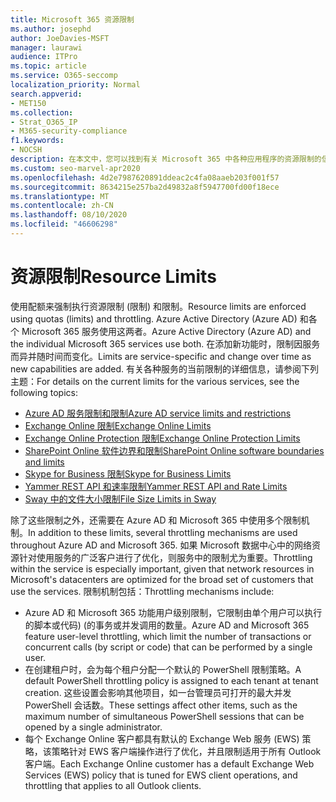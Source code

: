 ```yaml
---
title: Microsoft 365 资源限制
ms.author: josephd
author: JoeDavies-MSFT
manager: laurawi
audience: ITPro
ms.topic: article
ms.service: O365-seccomp
localization_priority: Normal
search.appverid:
- MET150
ms.collection:
- Strat_O365_IP
- M365-security-compliance
f1.keywords:
- NOCSH
description: 在本文中，您可以找到有关 Microsoft 365 中各种应用程序的资源限制的信息。
ms.custom: seo-marvel-apr2020
ms.openlocfilehash: 4d2e7987620891ddeac2c4fa08aaeb203f001f57
ms.sourcegitcommit: 8634215e257ba2d49832a8f5947700fd00f18ece
ms.translationtype: MT
ms.contentlocale: zh-CN
ms.lasthandoff: 08/10/2020
ms.locfileid: "46606298"
---
```

# <a name="resource-limits"></a><span data-ttu-id="4b950-103">资源限制</span><span class="sxs-lookup"><span data-stu-id="4b950-103">Resource Limits</span></span>

<span data-ttu-id="4b950-104">使用配额来强制执行资源限制 (限制) 和限制。</span><span class="sxs-lookup"><span data-stu-id="4b950-104">Resource limits are enforced using quotas (limits) and throttling.</span></span> <span data-ttu-id="4b950-105">Azure Active Directory (Azure AD) 和各个 Microsoft 365 服务使用这两者。</span><span class="sxs-lookup"><span data-stu-id="4b950-105">Azure Active Directory (Azure AD) and the individual Microsoft 365 services use both.</span></span> <span data-ttu-id="4b950-106">在添加新功能时，限制因服务而异并随时间而变化。</span><span class="sxs-lookup"><span data-stu-id="4b950-106">Limits are service-specific and change over time as new capabilities are added.</span></span> <span data-ttu-id="4b950-107">有关各种服务的当前限制的详细信息，请参阅下列主题：</span><span class="sxs-lookup"><span data-stu-id="4b950-107">For details on the current limits for the various services, see the following topics:</span></span>

- [<span data-ttu-id="4b950-108">Azure AD 服务限制和限制</span><span class="sxs-lookup"><span data-stu-id="4b950-108">Azure AD service limits and restrictions</span></span>](https://docs.microsoft.com/azure/azure-resource-manager/management/azure-subscription-service-limits)
- [<span data-ttu-id="4b950-109">Exchange Online 限制</span><span class="sxs-lookup"><span data-stu-id="4b950-109">Exchange Online Limits</span></span>](https://technet.microsoft.com/library/exchange-online-limits.aspx)
- [<span data-ttu-id="4b950-110">Exchange Online Protection 限制</span><span class="sxs-lookup"><span data-stu-id="4b950-110">Exchange Online Protection Limits</span></span>](https://technet.microsoft.com/library/exchange-online-protection-limits.aspx)
- [<span data-ttu-id="4b950-111">SharePoint Online 软件边界和限制</span><span class="sxs-lookup"><span data-stu-id="4b950-111">SharePoint Online software boundaries and limits</span></span>](https://support.office.com/article/SharePoint-Online-software-boundaries-and-limits-8F34FF47-B749-408B-ABC0-B605E1F6D498)
- [<span data-ttu-id="4b950-112">Skype for Business 限制</span><span class="sxs-lookup"><span data-stu-id="4b950-112">Skype for Business Limits</span></span>](https://technet.microsoft.com/library/skype-for-business-online-limits.aspx)
- [<span data-ttu-id="4b950-113">Yammer REST API 和速率限制</span><span class="sxs-lookup"><span data-stu-id="4b950-113">Yammer REST API and Rate Limits</span></span>](https://developer.yammer.com/docs/rest-api-rate-limits)
- [<span data-ttu-id="4b950-114">Sway 中的文件大小限制</span><span class="sxs-lookup"><span data-stu-id="4b950-114">File Size Limits in Sway</span></span>](https://support.office.com/article/File-size-limits-in-Sway-4db21bc6-b42b-499f-9272-66e089db109f)

<span data-ttu-id="4b950-115">除了这些限制之外，还需要在 Azure AD 和 Microsoft 365 中使用多个限制机制。</span><span class="sxs-lookup"><span data-stu-id="4b950-115">In addition to these limits, several throttling mechanisms are used throughout Azure AD and Microsoft 365.</span></span> <span data-ttu-id="4b950-116">如果 Microsoft 数据中心中的网络资源针对使用服务的广泛客户进行了优化，则服务中的限制尤为重要。</span><span class="sxs-lookup"><span data-stu-id="4b950-116">Throttling within the service is especially important, given that network resources in Microsoft's datacenters are optimized for the broad set of customers that use the services.</span></span> <span data-ttu-id="4b950-117">限制机制包括：</span><span class="sxs-lookup"><span data-stu-id="4b950-117">Throttling mechanisms include:</span></span>

- <span data-ttu-id="4b950-118">Azure AD 和 Microsoft 365 功能用户级别限制，它限制由单个用户可以执行的脚本或代码)  (的事务或并发调用的数量。</span><span class="sxs-lookup"><span data-stu-id="4b950-118">Azure AD and Microsoft 365 feature user-level throttling, which limit the number of transactions or concurrent calls (by script or code) that can be performed by a single user.</span></span>
- <span data-ttu-id="4b950-119">在创建租户时，会为每个租户分配一个默认的 PowerShell 限制策略。</span><span class="sxs-lookup"><span data-stu-id="4b950-119">A default PowerShell throttling policy is assigned to each tenant at tenant creation.</span></span> <span data-ttu-id="4b950-120">这些设置会影响其他项目，如一台管理员可打开的最大并发 PowerShell 会话数。</span><span class="sxs-lookup"><span data-stu-id="4b950-120">These settings affect other items, such as the maximum number of simultaneous PowerShell sessions that can be opened by a single administrator.</span></span>
- <span data-ttu-id="4b950-121">每个 Exchange Online 客户都具有默认的 Exchange Web 服务 (EWS) 策略，该策略针对 EWS 客户端操作进行了优化，并且限制适用于所有 Outlook 客户端。</span><span class="sxs-lookup"><span data-stu-id="4b950-121">Each Exchange Online customer has a default Exchange Web Services (EWS) policy that is tuned for EWS client operations, and throttling that applies to all Outlook clients.</span></span>
